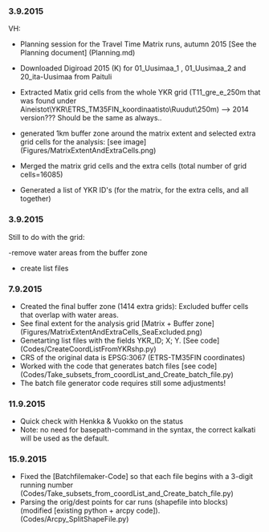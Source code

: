 ### 3.9.2015
VH:
- Planning session for the Travel Time Matrix runs, autumn 2015 [See the Planning document] (Planning.md)


- Downloaded Digiroad 2015 (K) for 01_Uusimaa_1 , 01_Uusimaa_2 and 20_ita-Uusimaa from Paituli


- Extracted Matix grid cells from the whole YKR grid (T11_gre_e_250m that was found under Aineistot\YKR\ETRS_TM35FIN_koordinaatisto\Ruudut\250m) --> 2014 version??? Should be the same as always..
- generated 1km buffer zone around the matrix extent and selected extra grid cells for the analysis: [see image] (Figures/MatrixExtentAndExtraCells.png)
- Merged the matrix grid cells and the extra cells (total number of grid cells=16085)
- Generated a list of YKR ID's (for the matrix, for the extra cells, and all together)



### 3.9.2015

Still to do with the grid: 


-remove water areas from the buffer zone
- create list files

### 7.9.2015

- Created the final buffer zone (1414 extra grids): Excluded buffer cells that overlap with water areas.
- See final extent for the analysis grid [Matrix + Buffer zone] (Figures/MatrixExtentAndExtraCells_SeaExcluded.png)
- Genetarting list files with the fields YKR_ID; X; Y. [See code] (Codes/CreateCoordListFromYKRshp.py)
- CRS of the original data is EPSG:3067 (ETRS-TM35FIN coordinates)
- Worked with the code that generates batch files [see code] (Codes/Take_subsets_from_coordList_and_Create_batch_file.py)
- The batch file generator code requires still some adjustments!



### 11.9.2015

- Quick check with Henkka & Vuokko on the status
- Note: no need for basepath-command in the syntax, the correct kalkati will be used as the default.


### 15.9.2015


- Fixed the [Batchfilemaker-Code] so that each file begins with a 3-digit running number (Codes/Take_subsets_from_coordList_and_Create_batch_file.py)
- Parsing the orig/dest points for car runs (shapefile into blocks) (modified [existing python + arcpy code]).  (Codes/Arcpy_SplitShapeFile.py)



